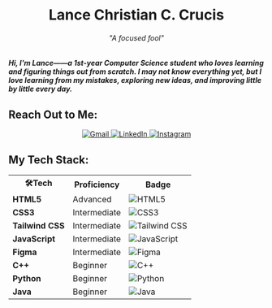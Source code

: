 <h1 align="center">Lance Christian C. Crucis</h1>

<h6 align="center">"A focused fool"</h6>
<h5> Hi, I'm Lance——a 1st-year Computer Science student who loves learning and figuring things out from scratch. I may not know everything yet, but I love learning from my mistakes, exploring new ideas, and improving little by little every day.</h5>


<h2>Reach Out to Me:</h2>

<p align="center">
  <a href="mailto:your-lancecrucis123@gmail.com">
    <img src="https://img.shields.io/badge/Gmail-EA4335?style=for-the-badge&logo=linkedin&logoColor=white" alt="Gmail">
  </a>
   <a href="https://www.linkedin.com/in/your-linkedin">
    <img src="https://img.shields.io/badge/LinkedIn-0077B5?style=for-the-badge&logo=linkedin&logoColor=white" alt="LinkedIn">
  </a>
  <a href="https://www.instagram.com/laanncceeeeee">
    <img src="https://img.shields.io/badge/Instagram-E4405F?style=for-the-badge&logo=instagram&logoColor=white" alt="Instagram">
  </a>
</p>




<h2>My Tech Stack:</h2>

<table>
  <tr>
    <th>🛠Tech</th>
    <th>Proficiency</th>
    <th>Badge</th>
  </tr>

  <tr>
    <td><strong>HTML5</strong></td>
    <td>Advanced</td>
    <td><img src="https://img.shields.io/badge/HTML5-E34F26?style=for-the-badge&logo=html5&logoColor=white" alt="HTML5"></td>
  </tr>

  <tr>
    <td><strong>CSS3</strong></td>
    <td>Intermediate</td>
    <td><img src="https://img.shields.io/badge/CSS3-1572B6?style=for-the-badge&logo=css3&logoColor=white" alt="CSS3"></td>
  </tr>

  <tr>
    <td><strong>Tailwind CSS</strong></td>
    <td>Intermediate</td>
    <td><img src="https://img.shields.io/badge/TailwindCSS-06B6D4?style=for-the-badge&logo=tailwindcss&logoColor=white" alt="Tailwind CSS"></td>
  </tr>

  <tr>
    <td><strong>JavaScript</strong></td>
    <td>Intermediate</td>
    <td><img src="https://img.shields.io/badge/JavaScript-F7DF1E?style=for-the-badge&logo=javascript&logoColor=black" alt="JavaScript"></td>
  </tr>

  <tr>
    <td><strong>Figma</strong></td>
    <td>Intermediate</td>
    <td><img src="https://img.shields.io/badge/Figma-F24E1E?style=for-the-badge&logo=figma&logoColor=white" alt="Figma"></td>
  </tr>

  <tr>
    <td><strong>C++</strong></td>
    <td>Beginner</td>
    <td><img src="https://img.shields.io/badge/C++-00599C?style=for-the-badge&logo=cplusplus&logoColor=white" alt="C++"></td>
  </tr>

  <tr>
    <td><strong>Python</strong></td>
    <td>Beginner</td>
    <td><img src="https://img.shields.io/badge/Python-3776AB?style=for-the-badge&logo=python&logoColor=white" alt="Python"></td>
  </tr>

  <tr>
    <td><strong>Java</strong></td>
    <td>Beginner</td>
    <td><img src="https://img.shields.io/badge/Java-007396?style=for-the-badge&logo=java&logoColor=white" alt="Java"></td>
  </tr>
</table>

